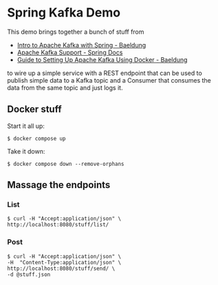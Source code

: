 # Spring Kafka Demo

This demo brings together a bunch of stuff from
 * [Intro to Apache Kafka with Spring - Baeldung](https://www.baeldung.com/spring-kafka)
 * [Apache Kafka Support - Spring Docs](https://docs.spring.io/spring-boot/docs/current/reference/html/features.html#features.messaging.kafka)
 * [Guide to Setting Up Apache Kafka Using Docker - Baeldung](https://www.baeldung.com/ops/kafka-docker-setup)

to wire up a simple service with a REST endpoint that can be used to publish simple data to a Kafka topic and a Consumer that consumes
the data from the same topic and just logs it.

## Docker stuff

Start it all up:
```
$ docker compose up
```

Take it down:
```
$ docker compose down --remove-orphans
```

## Massage the endpoints

### List
```
$ curl -H "Accept:application/json" \
http://localhost:8080/stuff/list/
```

### Post
```
$ curl -H "Accept:application/json" \
-H  "Content-Type:application/json" \
http://localhost:8080/stuff/send/ \
-d @stuff.json
```
